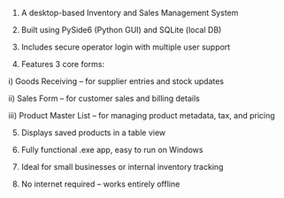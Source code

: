 1) A desktop-based Inventory and Sales Management System

2) Built using PySide6 (Python GUI) and SQLite (local DB)

3) Includes secure operator login with multiple user support

4) Features 3 core forms:

  i) Goods Receiving – for supplier entries and stock updates

  ii) Sales Form – for customer sales and billing details

  iii) Product Master List – for managing product metadata, tax, and pricing

5) Displays saved products in a table view

6) Fully functional .exe app, easy to run on Windows

7) Ideal for small businesses or internal inventory tracking

8) No internet required – works entirely offline
